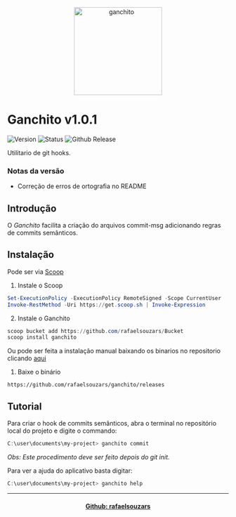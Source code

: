 <div align="center"><img width="200" height="200" alt="ganchito" src="https://github.com/user-attachments/assets/6eac7a2f-5378-48c5-a852-e9ac4bdcae31" /></div>

# Ganchito v1.0.1

![Version](https://img.shields.io/badge/version-1.0.0-green) ![Status](https://img.shields.io/badge/status-development-yellow) ![Github Release](https://img.shields.io/github/v/release/rafaelsouzars/ganchito)

Utilitario de git hooks.

### Notas da versão
- Correção de erros de ortografia no README 

## Introdução
O _Ganchito_ facilita a criação do arquivos commit-msg adicionando regras de commits semânticos.

## Instalação
Pode ser via [Scoop](https://scoop.sh)
1. Instale o Scoop
```powershell
Set-ExecutionPolicy -ExecutionPolicy RemoteSigned -Scope CurrentUser
Invoke-RestMethod -Uri https://get.scoop.sh | Invoke-Expression
```
2. Instale o Ganchito
```powershell
scoop bucket add https://github.com/rafaelsouzars/Bucket
scoop install ganchito
```
Ou pode ser feita a instalação manual baixando os binarios no repositorio clicando [aqui](https://github.com/rafaelsouzars/ganchito/releases)
1. Baixe o binário
```
https://github.com/rafaelsouzars/ganchito/releases
```

## Tutorial
Para criar o hook de commits semânticos, abra o terminal no repositório local do projeto e digite o commando:
```powershell
C:\user\documents\my-project> ganchito commit
```
_Obs: Este procedimento deve ser feito depois do git init._

Para ver a ajuda do aplicativo basta digitar:
```powershell
C:\user\documents\my-project> ganchito help
```
----------------------------------
<div align="center">

#### [Github: rafaelsouzars](https://rafaelsouzars.github.io)

</div>
